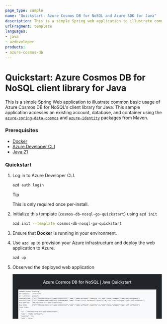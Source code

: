 ```yaml
---
page_type: sample
name: "Quickstart: Azure Cosmos DB for NoSQL and Azure SDK for Java"
description: This is a simple Spring web application to illustrate common basic usage of Azure Cosmos DB for NoSQL and the Azure SDK for Java.
urlFragment: template
languages:
- java
- azdeveloper
products:
- azure-cosmos-db
---
```


# Quickstart: Azure Cosmos DB for NoSQL client library for Java

This is a simple Spring Web application to illustrate common basic usage of Azure Cosmos DB for NoSQL's client library for Java. This sample application accesses an existing account, database, and container using the [`azure-spring-data-cosmos`](https://mvnrepository.com/artifact/com.azure/azure-spring-data-cosmos) and [`azure-identity`](https://mvnrepository.com/artifact/com.azure/azure-identity) packages from Maven.

### Prerequisites

- [Docker](https://www.docker.com/)
- [Azure Developer CLI](https://aka.ms/azd-install)
- [Java 21](https://learn.microsoft.com/java/openjdk/download#openjdk-21)

### Quickstart

1. Log in to Azure Developer CLI.

    ```bash
    azd auth login
    ```

    > [!TIP]
    > This is only required once per-install.

1. Initialize this template (`cosmos-db-nosql-go-quickstart`) using `azd init`

    ```bash
    azd init --template cosmos-db-nosql-go-quickstart
    ```

1. Ensure that **Docker** is running in your environment.

1. Use `azd up` to provision your Azure infrastructure and deploy the web application to Azure.

    ```bash
    azd up
    ```

1. Observed the deployed web application

    ![Screenshot of the deployed web application.](assets/web.png)
